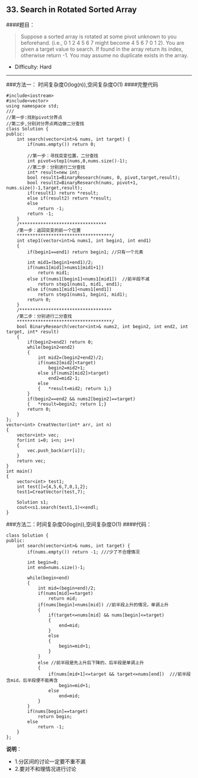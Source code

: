 ## 33. Search in Rotated Sorted Array
####题目：
> Suppose a sorted array is rotated at some pivot unknown to you beforehand.
(i.e., 0 1 2 4 5 6 7 might become 4 5 6 7 0 1 2).
You are given a target value to search. If found in the array return its index, otherwise return -1.
You may assume no duplicate exists in the array.
- Difficulty: Hard

------------------------------------------------------------------------------
###方法一：
时间复杂度O(log(n)),空间复杂度O(1)
####完整代码
```
#include<iostream>
#include<vector>
using namespace std;
///
//第一步:找到pivot分界点
//第二步,分别对分界点两边做二分查找
class Solution {
public:
    int search(vector<int>& nums, int target) {
		if(nums.empty()) return 0;
		
		//第一步：寻找突变位置，二分查找
		int pivot=step1(nums,0,nums.size()-1);
		//第二步：分别进行二分查找
		int* result=new int;
		bool result1=BinaryResearch(nums, 0, pivot,target,result);
		bool result2=BinaryResearch(nums, pivot+1, nums.size()-1,target,result);
		if(result1) return *result;
		else if(result2) return *result;
		else
			return -1;
		return -1;
    }
	/*********************************
	/第一步：返回突变的前一个位置
	************************************/
	int step1(vector<int>& nums1, int begin1, int end1)
	{
		if(begin1==end1) return begin1; //只有一个元素

		int mid1=(begin1+end1)/2;		
		if(nums1[mid1]>nums1[mid1+1])
			return mid1;
		else if(nums1[begin1]<nums1[mid1])  //前半段不减
			return step1(nums1, mid1, end1);
		else if(nums1[mid1]<nums1[end1])
			return step1(nums1, begin1, mid1);	
		return 0;
	}
	/***********************************
	/第二步：分别进行二分查找
	************************************/
	bool BinaryResearch(vector<int>& nums2, int begin2, int end2, int target, int* result)
	{
		if(begin2>end2) return 0;
		while(begin2<end2)
		{
			int mid2=(begin2+end2)/2;
			if(nums2[mid2]<target)
				begin2=mid2+1;
			else if(nums2[mid2]>target)
				end2=mid2-1;
			else 
			{	*result=mid2; return 1;}	
		}
		if(begin2==end2 && nums2[begin2]==target)
		{	*result=begin2; return 1;}
		return 0;
	}
};
vector<int> CreatVector(int* arr, int n)
{
	vector<int> vec;
	for(int i=0; i<n; i++)
	{
		vec.push_back(arr[i]);
	}
	return vec;
}
int main()
{
	vector<int> test1;
	int test[]={4,5,6,7,0,1,2};
	test1=CreatVector(test,7);

	Solution s1;
	cout<<s1.search(test1,1)<<endl;
}
```
###方法二：时间复杂度O(log(n)),空间复杂度O(1)
####代码：
```
class Solution {
public:
    int search(vector<int>& nums, int target) {
        if(nums.empty()) return -1; ///少了不合理情况

		int begin=0; 
		int end=nums.size()-1;

		while(begin<end)
		{
			int mid=(begin+end)/2;
			if(nums[mid]==target)
				return mid;
			if(nums[begin]<nums[mid]) //前半段上升的情况，单调上升
			{
				if(target<=nums[mid] && nums[begin]<=target)
				{
					end=mid;
				}
				else
				{
					begin=mid+1;
				}
			}
			else //前半段是先上升后下降的，后半段是单调上升
			{
				if(nums[mid+1]<=target && target<=nums[end])  ///前半段含mid，后半段便不能再含
					begin=mid+1;
				else
					end=mid;
			}
		}
		if(nums[begin]==target)
			return begin;
		else
			return -1;
    }
};
```
**说明**：
  - 1.分区间的讨论一定要不重不漏
  - 2.要对不和理情况进行讨论
